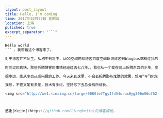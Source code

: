 ```yaml
---
layout: post_layout
title: Hello, I'm coming
time: 2017年02月27日 星期五
location: 上海
pulished: true
excerpt_separator: "```"
---
```

``` java 
Hello world
``` ，我带着这个博客来了。

对于博客并不陌生，从初中到高中，从QQ空间网易博客百度空间新浪博客到blogbus都有过我的身影。那时，不懂任何编程语言，开博客主要是用来“玩”，HTML、CSS、flash对于我来我只是一堆奇怪格式的文件。那时谷歌还能打开，根据搜出来的教程去改一些奇怪的‘英文文件’，虽然烧脑，花费一些时间还是能做出来一个酷炫（feizhuliu）的博客。

时间过的真快，那些折腾博客的事情已经过去七八年。。我也从一个爱在网上折腾东西的少年，变成了一只。。。。猴儿。。

很幸运，能从事自己感兴趣的工作。今天来到这里，不会去折腾那些炫酷的效果，想用“写”的方式来记录自己的学习和生活。

我想，不管文笔有多差，技术有多烂，坚持写下去总会有所成长。

<img src="http://ww1.sinaimg.cn/large/0060lm7Tgy1fd54urux0yg306o06o762.gif" width="200px" />



感谢[Kejin](https://github.com/liungkejin)的博客模板。
